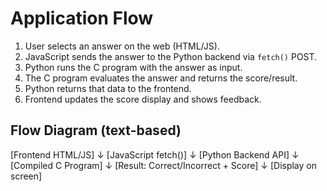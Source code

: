 # Application Flow

1. User selects an answer on the web (HTML/JS).
2. JavaScript sends the answer to the Python backend via `fetch()` POST.
3. Python runs the C program with the answer as input.
4. The C program evaluates the answer and returns the score/result.
5. Python returns that data to the frontend.
6. Frontend updates the score display and shows feedback.

## Flow Diagram (text-based)

[Frontend HTML/JS]
     ↓
[JavaScript fetch()]
     ↓
[Python Backend API]
     ↓
[Compiled C Program]
     ↓
[Result: Correct/Incorrect + Score]
     ↓
[Display on screen]
